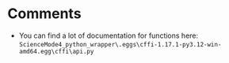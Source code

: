 # Comments
* You can find a lot of documentation for functions here:
`ScienceMode4_python_wrapper\.eggs\cffi-1.17.1-py3.12-win-amd64.egg\cffi\api.py`

